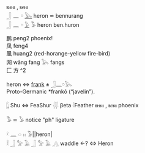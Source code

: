 ⲃⲏⲛⲓ , ⲃⲉⲛⲓ  
𓃀 𓈖 𓏌 [𓅂](𓅂) heron ⋍ bennurang  
𓃀 𓈖 𓏌 [𓅱](𓅱) 𓅣 heron ben.huron  

鹏 peng2	phoenix!  
凤 feng4  
凰 huang2 (red-horange-yellow  fire-bird)  
网 wǎng fang 𓅂 fangs  
匚 方 ^2  


heron ⇔ [frank](frank) ± 𓃀𓈖𓏌𓅂  
Proto-Germanic *frankô (“javelin”).  

[𓆄](𓆄) Shu ⇔ FeaShur 𓆅𓆄 βeta 𓇋Feather ⲃⲏⲛⲓ , ⲃⲉⲛⲓ phoenix  

𓅣 ⋍ 𓅥 notice "ph" ligature  

𓍲 𓈖 𓏏 𓏮 𓅣||heron|  
𓎛 𓃀 𓅡 𓄿 𓃀 𓅡 𓄿 𓂻 waddle ←?  ⇔ Heron  

